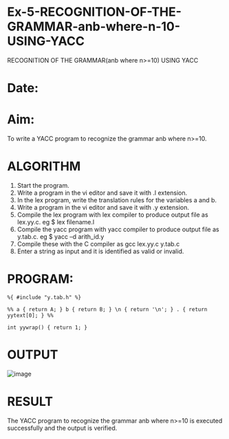 # Ex-5-RECOGNITION-OF-THE-GRAMMAR-anb-where-n-10-USING-YACC
RECOGNITION OF THE GRAMMAR(anb where n>=10) USING YACC
# Date:
# Aim:
To write a YACC program to recognize the grammar anb where n>=10.
# ALGORITHM
1.	Start the program.
2.	Write a program in the vi editor and save it with .l extension.
3.	In the lex program, write the translation rules for the variables a and b.
4.	Write a program in the vi editor and save it with .y extension.
5.	Compile the lex program with lex compiler to produce output file as lex.yy.c. eg $ lex filename.l
6.	Compile the yacc program with yacc compiler to produce output file as y.tab.c. eg $ yacc –d arith_id.y
7.	Compile these with the C compiler as gcc lex.yy.c y.tab.c
8.	Enter a string as input and it is identified as valid or invalid.
# PROGRAM:
```
%{ #include "y.tab.h" %}

%% a { return A; } b { return B; } \n { return '\n'; } . { return yytext[0]; } %%

int yywrap() { return 1; }
```
# OUTPUT
![image](https://github.com/user-attachments/assets/4adf22f7-b491-43d7-bbb9-d1e4f32e0d06)

# RESULT
The YACC program to recognize the grammar anb where n>=10 is executed successfully and the output is verified.
